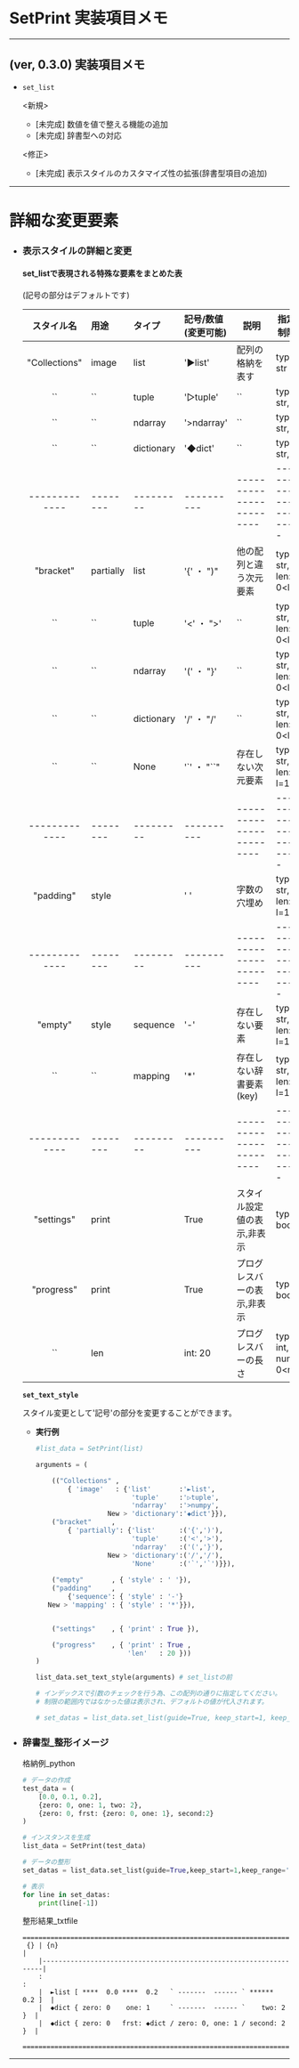 # SetPrint 実装項目メモ

---
## (ver, 0.3.0) 実装項目メモ

- `set_list`

   <新規>
   - [未完成] 数値を値で整える機能の追加
   - [未完成] 辞書型への対応
   
   <修正>
   - [未完成] 表示スタイルのカスタマイズ性の拡張(辞書型項目の追加)<br>
---

# 詳細な変更要素

- ### 表示スタイルの詳細と変更
    #### set_listで表現される特殊な要素をまとめた表<br>
    (記号の部分はデフォルトです)
    
    | スタイル名      | 用途      | タイプ     　| 記号/数値<br>(変更可能) | 説明　            | 指定制限             |
    |:-------------:|:----------|:-----------|:-------------|--------------------------|---------------------|
    | "Collections" | image     | list       | '►list'      | 配列の格納を表す            | type: str           |
    |    ``         | ``        | tuple      | '▷tuple'     | ``                       | type: str,          |
    |    ``         | ``        | ndarray    | '>ndarray'   | ``                       | type: str,          |
    |    ``         | ``        | dictionary | '◆dict'      | ``                       | type: str,          |
    | ------------- | --------  | ---------  | ----------   | ------------------------ | ------------------- |
    | "bracket"     | partially | list       | '{' ・ ")"   | 他の配列と違う次元要素       | type: str, len: 0<l |
    |    ``         | ``        | tuple      | '<' ・ ">'   | ``                       | type: str, len: 0<l |
    |    ``         | ``        | ndarray    | '(' ・ "}'   | ``                       | type: str, len: 0<l |
    |    ``         | ``        | dictionary | '/' ・ "/'   | ``                       | type: str, len: 0<l |
    |    ``         | ``        | None       | '`' ・ "``"  | 存在しない次元要素　　       | type: str, len: l=1 |
    | ------------- | --------  | ---------  | ----------   | ------------------------ | ------------------- |
    | "padding"     | style     |            | ' '          | 字数の穴埋め               | type: str, len: l=1 |
    | ------------- | --------  | ---------  | ----------   | ------------------------ | ------------------- |
    | "empty"       | style     | sequence   | '-'          | 存在しない要素　　          | type: str, len: l=1 |
    |    ``         | ``        | mapping    | '*'          | 存在しない辞書要素(key)　   | type: str, len: l=1 |
    | ------------- | --------  | ---------  | ----------   | ------------------------ | ------------------- |
    | "settings"    | print     |            | True         | スタイル設定値の表示,非表示　 | type: bool          |
    | "progress"    | print     |            | True         | プログレスバーの表示,非表示　 | type: bool          |
    | ``            | len       |            | int: 20      | プログレスバーの長さ　     　| type: int, num: 0<n |
    
    **`set_text_style`**

    スタイル変更として'記号'の部分を変更することができます。
    - **実行例**
        ```python
        #list_data = SetPrint(list)
        
        arguments = (
        
            (("Collections" , 
                { 'image'   : {'list'       :'►list',
                                'tuple'     :'▷tuple',
                                'ndarray'   :'>numpy',
                          New > 'dictionary':'◆dict'}}),
            ("bracket"     , 
                { 'partially': {'list'      :('{',')'),                 
                                'tuple'     :('<','>'),
                                'ndarray'   :('(','}'),
                          New > 'dictionary':('/','/'),
                                'None'      :('`','`')}}),
                                                
            ("empty"       , { 'style' : ' '}),
            ("padding"     , 
                {'sequence': { 'style' : '-'}
           New > 'mapping' : { 'style' : '*'}}),


            ("settings"    , { 'print' : True }),

            ("progress"    , { 'print' : True ,
                               'len'   : 20 }))
        )
        
        list_data.set_text_style(arguments) # set_listの前

        # インデックスで引数のチェックを行う為、この配列の通りに指定してください。
        # 制限の範囲内ではなかった値は表示され、デフォルトの値が代入されます。
        
        # set_datas = list_data.set_list(guide=True, keep_start=1, keep_range='all')
        ```

- ### 辞書型_整形イメージ
    格納例_python
    ```python
    # データの作成
    test_data = (
        [0.0, 0.1, 0.2],
        {zero: 0, one: 1, two: 2},
        {zero: 0, frst: {zero: 0, one: 1}, second:2}
    )

    # インスタンスを生成
    list_data = SetPrint(test_data)

    # データの整形
    set_datas = list_data.set_list(guide=True,keep_start=1,keep_range='all')

    # 表示
    for line in set_datas:
        print(line[-1])
    ```
    整形結果_txtfile
    ```
    =========================================================================
     {} | {n}                                                               |
        |-------------------------------------------------------------------|
        :                                                                   :
        |  ►list [ ****  0.0 ****  0.2   ` -------  ------ ` ******  0.2 ]  |
        |  ◆dict { zero: 0    one: 1     ` -------  ------ `    two: 2   }  |
        |  ◆dict { zero: 0   frst: ◆dict / zero: 0, one: 1 / second: 2   }  |

    =========================================================================
    ```

---